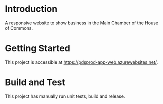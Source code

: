 # Introduction 
A responsive website to show business in the Main Chamber of the House of Commons.

# Getting Started
This project is accessible at https://pdsprod-app-web.azurewebsites.net/.

# Build and Test
This project has manually run unit tests, build and release.
